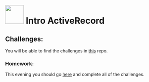# <img src="https://cloud.githubusercontent.com/assets/7833470/10899314/63829980-8188-11e5-8cdd-4ded5bcb6e36.png" height="60"> Intro ActiveRecord

## Challenges:

You will be able to find the challenges in <a href="https://github.com/sf-wdi-24/active-record" target="_blank">this</a> repo.

### Homework:

This evening you should go <a href="https://github.com/sf-wdi-24/rails-for-zombies" target="_blank">here</a> and complete all of the challenges.
